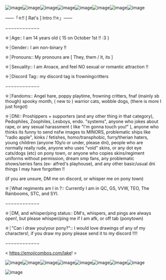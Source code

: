 ![image](https://github.com/user-attachments/assets/5907cc38-0fd7-4557-b418-de66752db916)![image](https://github.com/user-attachments/assets/356a5c88-2408-4b4d-9445-3c72f9aaaa12)![image](https://github.com/user-attachments/assets/eced2bab-0871-4a9e-b861-8921833bc279)![image](https://github.com/user-attachments/assets/4c038a11-1ae5-4154-9830-028a45e32594)![image](https://github.com/user-attachments/assets/b5c0335e-5b7f-465e-9060-e324ebfd287f)![image](https://github.com/user-attachments/assets/d40d009b-af64-42d0-9c96-91cbd0a2fe39)![image](https://github.com/user-attachments/assets/0e0f16d5-3a91-49a1-ab78-e372631246b7)![image](https://github.com/user-attachments/assets/a3b167ec-c974-45d5-bf06-5527ff182374)


——「✮!! [ Rat's ] Intro !!✮」——


⌣⌣⌣⌣⌣⌣⌣⌣⌣⌣⌣⌣


✮┆Age:: I am 14 years old { 15 on October 1st !! :3 }


✮┆Gender:: I am non-binary !!


✮┆Pronouns:: My pronouns are [ They, them / It, its ]


✮┆Sexuality:: I am Aroace, and feel NO sexual or romantic attraction !!


✮┆Discord Tag:: my discord tag is frowningcritters


⌣⌣⌣⌣⌣⌣⌣⌣⌣⌣⌣⌣


✮┆Fandoms:: Angel hare, poppy playtime, frowning critters, fnaf (mainly sb though) spooky month, ( new to ) warrior cats, wobble dogs, (there is more I just forgot)


✮┆DNI:: Proshippers + supporters (and any other thing in that category), Pedophiles, Zoophiles, Lesboys, endo. "systems", anyone who jokes about rape, or any sexual harassment ( like "I'm gonna touch you!" ), anyone who thinks its funny to send nsfw images to MINORS, problematic ships like "radio apple", kinks / fetishes, homo/transphobic, furry/therian haters, young children (anyone 10y/o or under, please dni), people who are normally really rude, anyone who uses "void" skins, or any dot eye cats/dogs (etc) on pony town, or anyone who copies skins/regiment uniforms without permission, dream smp fans, any problematic shows/series fans (ex- alfred's playhouse), and any other basic/usual dni things I may have forgotten !!


(if you are unsure, DM me on discord, or whisper me on pony town)


✮┆What regiments am I in ?:: Currently I am in QC, GS, VVW, TEO, The Rainbooms, STC, and SYI.


⌣⌣⌣⌣⌣⌣⌣⌣⌣⌣⌣⌣


✮┆DM, and whisper/ping status:: DM's, whispers, and pings are always open!, but please whisper/ping me if I am afk, or off tab (ponytown)


✮┆"Can i draw you/your pony?":: I would love drawings of any of my characters!, if you draw my pony please send it to my discord !!!!


⌣⌣⌣⌣⌣⌣⌣⌣⌣⌣⌣⌣

< https://emojicombos.com/lake! >

![image](https://github.com/user-attachments/assets/5907cc38-0fd7-4557-b418-de66752db916)![image](https://github.com/user-attachments/assets/356a5c88-2408-4b4d-9445-3c72f9aaaa12)![image](https://github.com/user-attachments/assets/eced2bab-0871-4a9e-b861-8921833bc279)![image](https://github.com/user-attachments/assets/4c038a11-1ae5-4154-9830-028a45e32594)![image](https://github.com/user-attachments/assets/b5c0335e-5b7f-465e-9060-e324ebfd287f)![image](https://github.com/user-attachments/assets/d40d009b-af64-42d0-9c96-91cbd0a2fe39)![image](https://github.com/user-attachments/assets/0e0f16d5-3a91-49a1-ab78-e372631246b7)![image](https://github.com/user-attachments/assets/a3b167ec-c974-45d5-bf06-5527ff182374)


![image](https://github.com/user-attachments/assets/9aec6ae5-47b1-42da-a714-da28e508a143)



<!---
blaztrat/blaztrat is a ✨ special ✨ repository because its `README.md` (this file) appears on your GitHub profile.
You can click the Preview link to take a look at your changes.
--->
